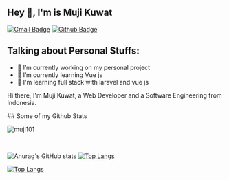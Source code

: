 <!-- ## Hey 👋, I'm is Muji Kuwat
**muji101/muji101**
<p align='left'>Hi there, I'm Muji Kuwat, a Web Developer and a Software Engineering from Indonesia.</p>
## Talking about Personal Stuffs:
- 🔭 I’m currently working on my personal project
- 🌱 I’m currently learning Vue js
- 👯 I'm learning full stack with laravel and vue js
- 📫 How to reach me: mujikuwat91@gmail.com  

## Some of my Github Stats
<p align=left> <img src=https://komarev.com/ghpvc/?username=muji101 alt=muji101 /> </p>

![Anurag's GitHub stats](https://github-readme-stats.vercel.app/api?username=muji101&show_icons=true&theme=radical)
[![Top Langs](https://github-readme-stats.vercel.app/api/top-langs/?username=muji101&layout=compact&theme=radical)](https://github.com/muji101/github-readme-stats)

[![Top Langs](https://github-readme-stats.vercel.app/api/top-langs/?username=muji101&lang_count=8&theme=radical)](https://github.com/muji101/github-readme-stats)



**muji101/muji101** is a ✨ _special_ ✨ repository because its `README.md` (this file) appears on your GitHub profile.

Here are some ideas to get you started:

- 🔭 I’m currently working on ...
- 🌱 I’m currently learning ...
- 👯 I’m looking to collaborate on ...
- 🤔 I’m looking for help with ...
- 💬 Ask me about ...
- 📫 How to reach me: ...
- 😄 Pronouns: ...
- ⚡ Fun fact: ...
-->

## Hey 👋, I'm is Muji Kuwat
[![Gmail Badge](https://img.shields.io/badge/-mujikuwat91@gmail.com-c14438?style=flat&logo=Gmail&logoColor=white&link=mailto:mujikuwat91@gmail.com)](mailto:mujikuwat91@gmail.com) 
[![Github Badge](https://img.shields.io/badge/-muji101-grey?style=flat&logo=github&logoColor=white&link=https://github.com/muji101/)](https://www.github.com/muji101/) 

## Talking about Personal Stuffs:
- 🔭 I’m currently working on my personal project
- 🌱 I’m currently learning Vue js
- 👯 I'm learning full stack with laravel and vue js

<p align='left'>Hi there, I'm Muji Kuwat, a Web Developer and a Software Engineering from Indonesia.</p>
## Some of my Github Stats
<p align=left> <img src=https://komarev.com/ghpvc/?username=muji101 alt=muji101 /> </p>

<a target="_blank" rel="noopener noreferrer" href="https://camo.githubusercontent.com/74991c1110d34aa7c7363a478bdf8a0a065a32bdfb640d817641983226ed4af6/68747470733a2f2f696d672e736869656c64732e696f2f62616467652f4f532d4c696e75782d696e666f726d6174696f6e616c3f7374796c653d666c6174266c6f676f3d6c696e7578266c6f676f436f6c6f723d776869746526636f6c6f723d326262633861"><img src="https://camo.githubusercontent.com/74991c1110d34aa7c7363a478bdf8a0a065a32bdfb640d817641983226ed4af6/68747470733a2f2f696d672e736869656c64732e696f2f62616467652f4f532d4c696e75782d696e666f726d6174696f6e616c3f7374796c653d666c6174266c6f676f3d6c696e7578266c6f676f436f6c6f723d776869746526636f6c6f723d326262633861" alt="" data-canonical-src="https://img.shields.io/badge/OS-Linux-informational?style=flat&amp;logo=linux&amp;logoColor=white&amp;color=2bbc8a" style="max-width:100%;"></a>
<a target="_blank" rel="noopener noreferrer" href="https://camo.githubusercontent.com/3743183e9684c11f41a1edd857120ba777b69d87bc145470f0c429bfb1fe6390/68747470733a2f2f696d672e736869656c64732e696f2f62616467652f436f64652d4a6176615363726970742d696e666f726d6174696f6e616c3f7374796c653d666c6174266c6f676f3d6a617661736372697074266c6f676f436f6c6f723d776869746526636f6c6f723d326262633861"><img src="https://camo.githubusercontent.com/3743183e9684c11f41a1edd857120ba777b69d87bc145470f0c429bfb1fe6390/68747470733a2f2f696d672e736869656c64732e696f2f62616467652f436f64652d4a6176615363726970742d696e666f726d6174696f6e616c3f7374796c653d666c6174266c6f676f3d6a617661736372697074266c6f676f436f6c6f723d776869746526636f6c6f723d326262633861" alt="" data-canonical-src="https://img.shields.io/badge/Code-JavaScript-informational?style=flat&amp;logo=javascript&amp;logoColor=white&amp;color=2bbc8a" style="max-width:100%;"></a>
<a target="_blank" rel="noopener noreferrer" href="https://camo.githubusercontent.com/c50f693ebad075fe01f4a39fa439170d806a4f5165b1b2d9c8e173aa955032b1/68747470733a2f2f696d672e736869656c64732e696f2f62616467652f436f64652d4d616b652d696e666f726d6174696f6e616c3f7374796c653d666c6174266c6f676f3d636d616b65266c6f676f436f6c6f723d776869746526636f6c6f723d326262633861"><img src="https://camo.githubusercontent.com/c50f693ebad075fe01f4a39fa439170d806a4f5165b1b2d9c8e173aa955032b1/68747470733a2f2f696d672e736869656c64732e696f2f62616467652f436f64652d4d616b652d696e666f726d6174696f6e616c3f7374796c653d666c6174266c6f676f3d636d616b65266c6f676f436f6c6f723d776869746526636f6c6f723d326262633861" alt="" data-canonical-src="https://img.shields.io/badge/Code-Make-informational?style=flat&amp;logo=cmake&amp;logoColor=white&amp;color=2bbc8a" style="max-width:100%;"></a>
<a target="_blank" rel="noopener noreferrer" href="https://camo.githubusercontent.com/88fb8d17286acf80d9b728755bd1fdb7666133274bd9ab77b7fccb42e8c26da8/68747470733a2f2f696d672e736869656c64732e696f2f62616467652f436f64652d5675652d696e666f726d6174696f6e616c3f7374796c653d666c6174266c6f676f3d7675652e6a73266c6f676f436f6c6f723d776869746526636f6c6f723d326262633861"><img src="https://camo.githubusercontent.com/88fb8d17286acf80d9b728755bd1fdb7666133274bd9ab77b7fccb42e8c26da8/68747470733a2f2f696d672e736869656c64732e696f2f62616467652f436f64652d5675652d696e666f726d6174696f6e616c3f7374796c653d666c6174266c6f676f3d7675652e6a73266c6f676f436f6c6f723d776869746526636f6c6f723d326262633861" alt="" data-canonical-src="https://img.shields.io/badge/Code-Vue-informational?style=flat&amp;logo=vue.js&amp;logoColor=white&amp;color=2bbc8a" style="max-width:100%;"></a>
<a target="_blank" rel="noopener noreferrer" href="https://camo.githubusercontent.com/28a8243bcfea04f9747bd56d17b2fac55709bd7feddee5ad9a6c8a741816ac38/68747470733a2f2f696d672e736869656c64732e696f2f62616467652f5368656c6c2d426173682d696e666f726d6174696f6e616c3f7374796c653d666c6174266c6f676f3d676e752d62617368266c6f676f436f6c6f723d776869746526636f6c6f723d326262633861"><img src="https://camo.githubusercontent.com/28a8243bcfea04f9747bd56d17b2fac55709bd7feddee5ad9a6c8a741816ac38/68747470733a2f2f696d672e736869656c64732e696f2f62616467652f5368656c6c2d426173682d696e666f726d6174696f6e616c3f7374796c653d666c6174266c6f676f3d676e752d62617368266c6f676f436f6c6f723d776869746526636f6c6f723d326262633861" alt="" data-canonical-src="https://img.shields.io/badge/Shell-Bash-informational?style=flat&amp;logo=gnu-bash&amp;logoColor=white&amp;color=2bbc8a" style="max-width:100%;"></a>


![Anurag's GitHub stats](https://github-readme-stats.vercel.app/api?username=muji101&show_icons=true&theme=radical)
[![Top Langs](https://github-readme-stats.vercel.app/api/top-langs/?username=muji101&hide=php,javascript&layout=compact&theme=radical)](https://github.com/muji101/github-readme-stats)

[![Top Langs](https://github-readme-stats.vercel.app/api/top-langs/?username=muji101&lang_count=8&theme=radical)](https://github.com/muji101/github-readme-stats)





